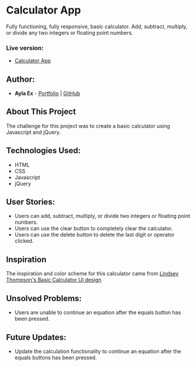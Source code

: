 # Calculator App
Fully functioning, fully responsive, basic calculator. Add, subtract, multiply, or divide any two integers or floating point numbers.


### Live version:
* [Calculator App](https://aylaex.github.io/calculator/)

## Author:

* **Ayla Ex** - [Portfolio](https://aylaex.dev) | [GitHub](https://github.com/aylaex)

## About This Project
The challenge for this project was to create a basic calculator using Javascript and jQuery. 

## Technologies Used:

* HTML
* CSS
* Javascript
* jQuery

## User Stories:

* Users can add, subtract, multiply, or divide two integers or floating point numbers.
* Users can use the clear button to completely clear the calculator.
* Users can use the delete button to delete the last digit or operator clicked.


## Inspiration

The inspiration and color scheme for this calculator came from [Lindsey Thompson's Basic Calculator UI design](https://dribbble.com/shots/6789009-Basic-Calculator#shot-description)


## Unsolved Problems:

* Users are unable to continue an equation after the equals button has been pressed.

## Future Updates:

* Update the calculation functionality to continue an equation after the equals buttons has been pressed.
